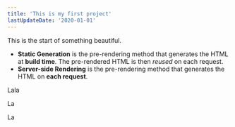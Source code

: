 ```yaml
---
title: 'This is my first project'
lastUpdateDate: '2020-01-01'
---
```


This is the start of something beautiful.

- **Static Generation** is the pre-rendering method that generates the HTML at **build time**. The pre-rendered HTML is then _reused_ on each request.
- **Server-side Rendering** is the pre-rendering method that generates the HTML on **each request**.

Lala

La

La
